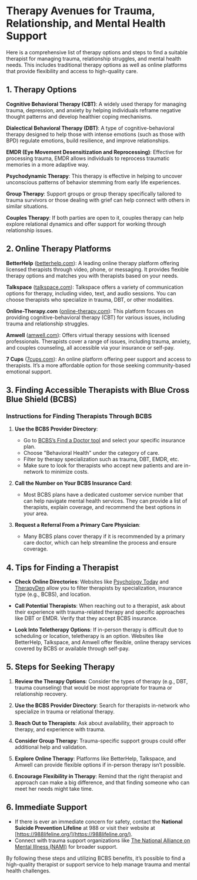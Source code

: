 # Therapy Avenues for Trauma, Relationship, and Mental Health Support

Here is a comprehensive list of therapy options and steps to find a suitable therapist for managing trauma, relationship struggles, and mental health needs. This includes traditional therapy options as well as online platforms that provide flexibility and access to high-quality care.

## 1. **Therapy Options**

   **Cognitive Behavioral Therapy (CBT)**: A widely used therapy for managing trauma, depression, and anxiety by helping individuals reframe negative thought patterns and develop healthier coping mechanisms.

   **Dialectical Behavioral Therapy (DBT)**: A type of cognitive-behavioral therapy designed to help those with intense emotions (such as those with BPD) regulate emotions, build resilience, and improve relationships.

   **EMDR (Eye Movement Desensitization and Reprocessing)**: Effective for processing trauma, EMDR allows individuals to reprocess traumatic memories in a more adaptive way.

   **Psychodynamic Therapy**: This therapy is effective in helping to uncover unconscious patterns of behavior stemming from early life experiences.

   **Group Therapy**: Support groups or group therapy specifically tailored to trauma survivors or those dealing with grief can help connect with others in similar situations.

   **Couples Therapy**: If both parties are open to it, couples therapy can help explore relational dynamics and offer support for working through relationship issues.

## 2. **Online Therapy Platforms**

   **BetterHelp** ([betterhelp.com](https://www.betterhelp.com)): A leading online therapy platform offering licensed therapists through video, phone, or messaging. It provides flexible therapy options and matches you with therapists based on your needs.

   **Talkspace** ([talkspace.com](https://www.talkspace.com)): Talkspace offers a variety of communication options for therapy, including video, text, and audio sessions. You can choose therapists who specialize in trauma, DBT, or other modalities.

   **Online-Therapy.com** ([online-therapy.com](https://www.online-therapy.com)): This platform focuses on providing cognitive-behavioral therapy (CBT) for various issues, including trauma and relationship struggles.

   **Amwell** ([amwell.com](https://www.amwell.com/)): Offers virtual therapy sessions with licensed professionals. Therapists cover a range of issues, including trauma, anxiety, and couples counseling, all accessible via your insurance or self-pay.

   **7 Cups** ([7cups.com](https://www.7cups.com)): An online platform offering peer support and access to therapists. It’s a more affordable option for those seeking community-based emotional support.

## 3. **Finding Accessible Therapists with Blue Cross Blue Shield (BCBS)**

   ### **Instructions for Finding Therapists Through BCBS**
   1. **Use the BCBS Provider Directory**:
      - Go to [BCBS’s Find a Doctor tool](https://www.bcbs.com/find-a-doctor) and select your specific insurance plan.
      - Choose "Behavioral Health" under the category of care.
      - Filter by therapy specialization such as trauma, DBT, EMDR, etc.
      - Make sure to look for therapists who accept new patients and are in-network to minimize costs.
   
   2. **Call the Number on Your BCBS Insurance Card**:
      - Most BCBS plans have a dedicated customer service number that can help navigate mental health services. They can provide a list of therapists, explain coverage, and recommend the best options in your area.
   
   3. **Request a Referral From a Primary Care Physician**:
      - Many BCBS plans cover therapy if it is recommended by a primary care doctor, which can help streamline the process and ensure coverage.

## 4. **Tips for Finding a Therapist**

   - **Check Online Directories**:
     Websites like [Psychology Today](https://www.psychologytoday.com) and [TherapyDen](https://www.therapyden.com) allow you to filter therapists by specialization, insurance type (e.g., BCBS), and location.

   - **Call Potential Therapists**: When reaching out to a therapist, ask about their experience with trauma-related therapy and specific approaches like DBT or EMDR. Verify that they accept BCBS insurance.

   - **Look Into Teletherapy Options**: If in-person therapy is difficult due to scheduling or location, teletherapy is an option. Websites like BetterHelp, Talkspace, and Amwell offer flexible, online therapy services covered by BCBS or available through self-pay.

## 5. **Steps for Seeking Therapy**
   
   1. **Review the Therapy Options**: Consider the types of therapy (e.g., DBT, trauma counseling) that would be most appropriate for trauma or relationship recovery.
   
   2. **Use the BCBS Provider Directory**: Search for therapists in-network who specialize in trauma or relational therapy.
   
   3. **Reach Out to Therapists**: Ask about availability, their approach to therapy, and experience with trauma.
   
   4. **Consider Group Therapy**: Trauma-specific support groups could offer additional help and validation.

   5. **Explore Online Therapy**: Platforms like BetterHelp, Talkspace, and Amwell can provide flexible options if in-person therapy isn’t possible. 

   6. **Encourage Flexibility in Therapy**: Remind that the right therapist and approach can make a big difference, and that finding someone who can meet her needs might take time.

## 6. **Immediate Support**
   - If there is ever an immediate concern for safety, contact the **National Suicide Prevention Lifeline** at 988 or visit their website at [https://988lifeline.org/](https://988lifeline.org/).
   - Connect with trauma support organizations like [The National Alliance on Mental Illness (NAMI)](https://www.nami.org/Your-Journey/Individuals-with-Mental-Illness) for broader support.

By following these steps and utilizing BCBS benefits, it’s possible to find a high-quality therapist or support service to help manage trauma and mental health challenges.